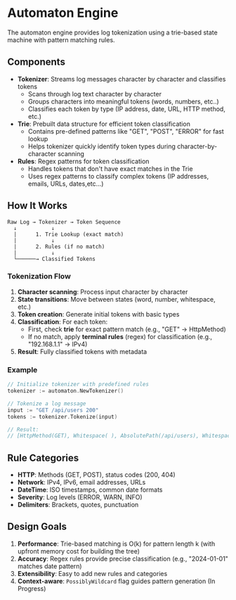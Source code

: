 # Automaton Engine

The automaton engine provides log tokenization using a trie-based state machine with pattern matching rules.

## Components
- **Tokenizer**: Streams log messages character by character and classifies tokens
  - Scans through log text character by character
  - Groups characters into meaningful tokens (words, numbers, etc..)
  - Classifies each token by type (IP address, date, URL, HTTP method, etc.)
- **Trie**: Prebuilt data structure for efficient token classification
  - Contains pre-defined patterns like "GET", "POST", "ERROR" for fast lookup
  - Helps tokenizer quickly identify token types during character-by-character scanning
- **Rules**: Regex patterns for token classification
  - Handles tokens that don't have exact matches in the Trie
  - Uses regex patterns to classify complex tokens (IP addresses, emails, URLs, dates,etc...)

## How It Works

```
Raw Log → Tokenizer → Token Sequence
  ↓           ↓
  |      1. Trie Lookup (exact match)
  |           ↓
  |      2. Rules (if no match)
  |           ↓
  └──────→ Classified Tokens
```

### Tokenization Flow

1. **Character scanning**: Process input character by character
2. **State transitions**: Move between states (word, number, whitespace, etc.)
3. **Token creation**: Generate initial tokens with basic types
4. **Classification**: For each token:
   - First, check **trie** for exact pattern match (e.g., "GET" → HttpMethod)
   - If no match, apply **terminal rules** (regex) for classification (e.g., "192.168.1.1" → IPv4)
5. **Result**: Fully classified tokens with metadata

### Example

```go
// Initialize tokenizer with predefined rules
tokenizer := automaton.NewTokenizer()

// Tokenize a log message
input := "GET /api/users 200"
tokens := tokenizer.Tokenize(input)

// Result:
// [HttpMethod(GET), Whitespace( ), AbsolutePath(/api/users), Whitespace( ), HttpStatus(200)]
```

## Rule Categories

- **HTTP**: Methods (GET, POST), status codes (200, 404)
- **Network**: IPv4, IPv6, email addresses, URLs
- **DateTime**: ISO timestamps, common date formats
- **Severity**: Log levels (ERROR, WARN, INFO)
- **Delimiters**: Brackets, quotes, punctuation

## Design Goals

1. **Performance**: Trie-based matching is O(k) for pattern length k (with upfront memory cost for building the tree)
2. **Accuracy**: Regex rules provide precise classification (e.g., "2024-01-01" matches date pattern)
3. **Extensibility**: Easy to add new rules and categories
4. **Context-aware**: `PossiblyWildcard` flag guides pattern generation (In Progress)
